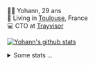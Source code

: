 <p>
  👨🏻 <bold>Yohann</bold>, 29 ans<br/>
  💼 Living in <a href="https://www.google.com/maps?q=toulouse">Toulouse</a>, France<br/>
  💻 CTO at <a href="https://trayvisor.com/">Trayvisor</a><br/>
</p>

<a href="https://github.com/anuraghazra/github-readme-stats"><img align="center" src="https://github-readme-stats-dviw-8taegaswk-yohann84ls-projects.vercel.app//api?username=yohann84L&show_icons=true&include_all_commits=true" alt="Yohann's github stats" /> </a>


<details>
  <summary>Some stats ...</summary><br/>
  

<!--START_SECTION:waka-->
![Code Time](http://img.shields.io/badge/Code%20Time-1%2C220%20hrs%2022%20mins-blue)

![Profile Views](http://img.shields.io/badge/Profile%20Views-0-blue)

**🐱 My GitHub Data** 

> 📦 440.9 kB Used in GitHub's Storage 
 > 
> 🏆 174 Contributions in the Year 2025
 > 
> 🚫 Not Opted to Hire
 > 
> 📜 26 Public Repositories 
 > 
> 🔑 21 Private Repositories 
 > 
**I'm an Early 🐤** 

```text
🌞 Morning                23022 commits       ███████░░░░░░░░░░░░░░░░░░   29.92 % 
🌆 Daytime                44359 commits       ██████████████░░░░░░░░░░░   57.66 % 
🌃 Evening                9414 commits        ███░░░░░░░░░░░░░░░░░░░░░░   12.24 % 
🌙 Night                  142 commits         ░░░░░░░░░░░░░░░░░░░░░░░░░   00.18 % 
```
📅 **I'm Most Productive on Wednesday** 

```text
Monday                   14623 commits       █████░░░░░░░░░░░░░░░░░░░░   19.01 % 
Tuesday                  14459 commits       █████░░░░░░░░░░░░░░░░░░░░   18.79 % 
Wednesday                15934 commits       █████░░░░░░░░░░░░░░░░░░░░   20.71 % 
Thursday                 15684 commits       █████░░░░░░░░░░░░░░░░░░░░   20.39 % 
Friday                   14805 commits       █████░░░░░░░░░░░░░░░░░░░░   19.24 % 
Saturday                 545 commits         ░░░░░░░░░░░░░░░░░░░░░░░░░   00.71 % 
Sunday                   887 commits         ░░░░░░░░░░░░░░░░░░░░░░░░░   01.15 % 
```


📊 **This Week I Spent My Time On** 

```text
🕑︎ Time Zone: Europe/Paris

💬 Programming Languages: 
HTTP Request             1 hr 47 mins        █████████░░░░░░░░░░░░░░░░   36.88 % 
Other                    1 hr 19 mins        ███████░░░░░░░░░░░░░░░░░░   27.24 % 
JavaScript               37 mins             ███░░░░░░░░░░░░░░░░░░░░░░   12.87 % 
JSON                     36 mins             ███░░░░░░░░░░░░░░░░░░░░░░   12.57 % 
YAML                     9 mins              █░░░░░░░░░░░░░░░░░░░░░░░░   03.37 % 

🔥 Editors: 
Postman                  1 hr 11 mins        ██████░░░░░░░░░░░░░░░░░░░   24.59 % 
Zoom                     1 hr 8 mins         ██████░░░░░░░░░░░░░░░░░░░   23.35 % 
Cursor                   57 mins             █████░░░░░░░░░░░░░░░░░░░░   19.58 % 
Zed                      55 mins             █████░░░░░░░░░░░░░░░░░░░░   18.94 % 
VS Code                  33 mins             ███░░░░░░░░░░░░░░░░░░░░░░   11.54 % 

💻 Operating System: 
Mac                      4 hrs 52 mins       █████████████████████████   100.00 % 
```

**I Mostly Code in Python** 

```text
Python                   25 repos            ██████████████░░░░░░░░░░░   54.35 % 
Jupyter Notebook         4 repos             ██░░░░░░░░░░░░░░░░░░░░░░░   08.70 % 
JavaScript               3 repos             ██░░░░░░░░░░░░░░░░░░░░░░░   06.52 % 
HTML                     2 repos             █░░░░░░░░░░░░░░░░░░░░░░░░   04.35 % 
Shell                    1 repo              █░░░░░░░░░░░░░░░░░░░░░░░░   02.17 % 
```




 Last Updated on 24/02/2025 00:40:01 UTC
<!--END_SECTION:waka-->

